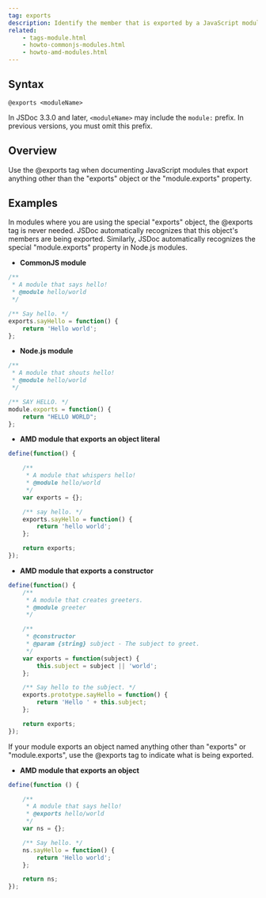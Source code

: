 ```yaml
---
tag: exports
description: Identify the member that is exported by a JavaScript module.
related:
    - tags-module.html
    - howto-commonjs-modules.html
    - howto-amd-modules.html
---
```


## Syntax

`@exports <moduleName>`

In JSDoc 3.3.0 and later, `<moduleName>` may include the `module:` prefix. In previous versions, you
must omit this prefix.


## Overview

Use the @exports tag when documenting JavaScript modules that export anything other than the
"exports" object or the "module.exports" property.


## Examples

In modules where you are using the special "exports" object, the @exports tag is never needed. JSDoc
automatically recognizes that this object's members are being exported. Similarly, JSDoc
automatically recognizes the special "module.exports" property in Node.js modules.

* **CommonJS module**

```js
/**
 * A module that says hello!
 * @module hello/world
 */

/** Say hello. */
exports.sayHello = function() {
    return 'Hello world';
};
```


* **Node.js module**

```js
/**
 * A module that shouts hello!
 * @module hello/world
 */

/** SAY HELLO. */
module.exports = function() {
    return "HELLO WORLD";
};
```


* **AMD module that exports an object literal**

```js
define(function() {

    /**
     * A module that whispers hello!
     * @module hello/world
     */
    var exports = {};

    /** say hello. */
    exports.sayHello = function() {
        return 'hello world';
    };

    return exports;
});
```


* **AMD module that exports a constructor**

```js
define(function() {
    /**
     * A module that creates greeters.
     * @module greeter
     */

    /**
     * @constructor
     * @param {string} subject - The subject to greet.
     */
    var exports = function(subject) {
        this.subject = subject || 'world';
    };

    /** Say hello to the subject. */
    exports.prototype.sayHello = function() {
        return 'Hello ' + this.subject;
    };

    return exports;
});
```


If your module exports an object named anything other than "exports" or "module.exports", use the
@exports tag to indicate what is being exported.

* **AMD module that exports an object**

```js
define(function () {

    /**
     * A module that says hello!
     * @exports hello/world
     */
    var ns = {};

    /** Say hello. */
    ns.sayHello = function() {
        return 'Hello world';
    };

    return ns;
});
```

